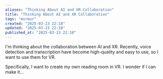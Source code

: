 ```yaml
---
aliases: "Thinking About AI and XR Collaboration"
title: "Thinking About AI and XR Collaboration"
tags: "murmur"
created: "2025-03-23 22:18"
updated: "2025-03-23 22:18"
published_at: "2025-03-23 22:18"
---
```


I'm thinking about the collaboration between AI and XR. Recently, voice detection and transcription have become high-quality and easy to use, so I want to use them for VR.

Specifically, I want to create my own reading room in VR. I wonder if I can make it...